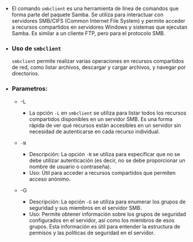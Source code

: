 - El comando `smbclient` es una herramienta de línea de comandos que forma parte del paquete Samba. Se utiliza para interactuar con servidores SMB/CIFS (Common Internet File System) y permite acceder a recursos compartidos en servidores Windows y sistemas que ejecutan Samba. Es similar a un cliente FTP, pero para el protocolo SMB.

- ### Uso de `smbclient`
	
	`smbclient` permite realizar varias operaciones en recursos compartidos de red, como listar archivos, descargar y cargar archivos, y navegar por directorios.
- ### Parametros:
	- -L
		- La opción `-L` en `smbclient` se utiliza para listar todos los recursos compartidos disponibles en un servidor SMB. Es una forma rápida de ver qué recursos están accesibles en un servidor sin necesidad de autenticarse en cada recurso individual.
	-  `-N`
	
		- Descripción: La opción `-N` se utiliza para especificar que no se debe utilizar autenticación (es decir, no se debe proporcionar un nombre de usuario o contraseña).
		-  Uso: Útil para acceder a recursos compartidos que permiten acceso anónimo.
	- -G
	
		- Descripción: La opción `-G` se utiliza para enumerar los grupos de seguridad y sus miembros en el servidor SMB.
		- Uso: Permite obtener información sobre los grupos de seguridad configurados en el servidor, así como los miembros de esos grupos. Esta información es útil para entender la estructura de permisos y las políticas de seguridad en el servidor.